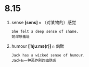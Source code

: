 # 8.15














1. sense **[sens]** `n` （对某物的）感觉
    ```
    She felt a deep sense of shame.
    她深感羞耻
    ```

2. humour **[ˈhjuːmə(r)]** `n` 幽默
    ```
    Jack has a wicked sense of humour.
    Jack有一种恶作剧的幽默感
    ```
